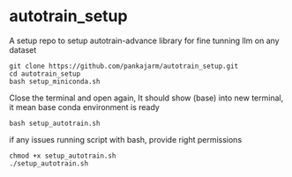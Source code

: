 # autotrain_setup
A setup repo to setup autotrain-advance library for fine tunning llm on any dataset

```
git clone https://github.com/pankajarm/autotrain_setup.git
cd autotrain_setup
bash setup_miniconda.sh
```

Close the terminal and open again, It should show (base) into new terminal, it mean base conda environment is ready

```
bash setup_autotrain.sh
```

if any issues running script with bash, provide right permissions

```
chmod +x setup_autotrain.sh
./setup_autotrain.sh
```
